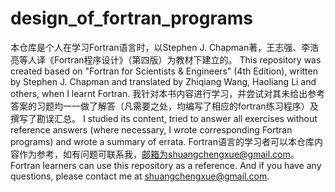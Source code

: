 # design_of_fortran_programs
本仓库是个人在学习Fortran语言时，以Stephen J. Chapman著，王志强、李浩亮等人译《Fortran程序设计》（第四版）为教材下建立的。
This repository was created based on "Fortran for Scientists & Engineers" (4th Edition), written by Stephen J. Chapman and translated by Zhiqiang Wang, Haoliang Li and others, when I learnt Fortran.
我针对本书内容进行学习，并尝试对其未给出参考答案的习题均一一做了解答（凡需要之处，均编写了相应的fortran练习程序）及撰写了勘误汇总。
I studied its content, tried to answer all exercises without reference answers (where necessary, I wrote corresponding Fortran programs) and wrote a summary of errata.
Fortran语言的学习者可以本仓库内容作为参考，如有问题可联系我，邮箱为shuangchengxue@gmail.com。
Fortran learners can use this repository as a reference. And if you have any questions, please contact me at shuangchengxue@gmail.com.
